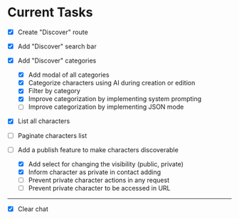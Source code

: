 # Current Tasks

- [x] Create "Discover" route
- [x] Add "Discover" search bar
- [x] Add "Discover" categories
  - [x] Add modal of all categories
  - [x] Categorize characters using AI during creation or edition
  - [x] Filter by category
  - [x] Improve categorization by implementing system prompting
  - [ ] Improve categorization by implementing JSON mode
- [x] List all characters
- [ ] Paginate characters list

- [ ] Add a publish feature to make characters discoverable
  - [x] Add select for changing the visibility (public, private)
  - [x] Inform character as private in contact adding
  - [ ] Prevent private character actions in any request
  - [ ] Prevent private character to be accessed in URL

---

- [x] Clear chat
